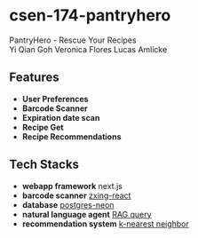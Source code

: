 # csen-174-pantryhero
<div style="left">
  PantryHero - Rescue Your Recipes
<div>
Yi Qian Goh
Veronica Flores
Lucas Amlicke
</div>
</div>

## Features
- **User Preferences**
- **Barcode Scanner**
- **Expiration date scan**
- **Recipe Get**
- **Recipe Recommendations**

##  Tech Stacks
- **webapp framework** next.js
- **barcode scanner** [zxing-react](https://stackblitz.com/edit/zxing-scanner-react?file=index.js)
- **database** [postgres-neon](https://neon.tech/docs/guides/react)
- **natural language agent** [RAG query](https://neon.tech/docs/extensions/pgrag)
- **recommendation system** [k-nearest neighbor](https://dev.to/eerk/creating-a-recommender-system-in-10-lines-of-javascript-2409)
